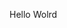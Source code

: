 Hello Wolrd





















































































































































































































































































































































































































































































































































































































































































































































































































































































































































































































































































































































































































































































































































































































































































































































































































































































































































































































































































































































































































































































































































































































































































































































































































































































































































































































































































































































































































































































































































































































































































































































































































